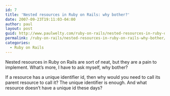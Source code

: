 ```yaml
---
id: 7
title: 'Nested resources in Ruby on Rails: why bother?'
date: 2007-09-23T19:11:03-04:00
author: paul
layout: post
guid: http://www.paulwelty.com/ruby-on-rails/nested-resources-in-ruby-on-rails-why-bother/
permalink: /ruby-on-rails/nested-resources-in-ruby-on-rails-why-bother/
categories:
  - Ruby on Rails
---
```

Nested resources in Ruby on Rails are sort of neat, but they are a pain to implement. What&#8217;s more, I have to ask myself, why bother?

If a resource has a unique identifier id, then why would you need to call its parent resource to call it? The unique identifier is enough. And what resource doesn&#8217;t have a unique id these days?